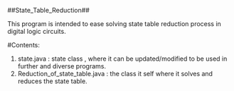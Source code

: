 ##State_Table_Reduction##

This program is intended to ease solving state table reduction process in digital logic circuits.

#Contents:

1. state.java : state class ,  where it can be updated/modified to be used in further and diverse programs.
2. Reduction_of_state_table.java : the class it self where it solves and reduces the state table.
